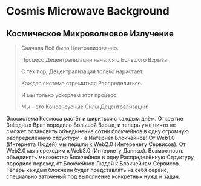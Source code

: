 # Cosmis Microwave Background

## Космическое Микроволновое Излучение

> Сначала Всё было Централизованно.
>
> Процесс Децентрализации начался с Большого Взрыва.
>
> С тех пор, Децентрализация только нарастает.
>
> Каждая система стремиться Распределиться.
>
> И мы только ускоряем этот процесс.
>
> Мы - это Консенсусные Силы Децентрализации!

Экосистема Космоса растёт и шириться с каждым днём.
Открытие Звёздных Врат породило Большой Взрыв, и теперь уже ничто не сможет остановить объединение сотни блокчейнов в одну огромную распределённую структуру - в Интернет Блокчейнов!
От Web1.0 (Интернета Людей) мы першли к Web2.0 (Интеренету Сервисов).
От Web2.0 мы переходим к Web3.0 (Интернету Данных).
Возможность объединять множество Блокчейнов в одну Распределённую Структуру, породило переход от Блокчейнов Людей к Блокчейнам Сервисов.
Теперь каждый блокчейн будет представлять из себя сервис, специально заточеный под выполнение конкретных нужд и задач.
